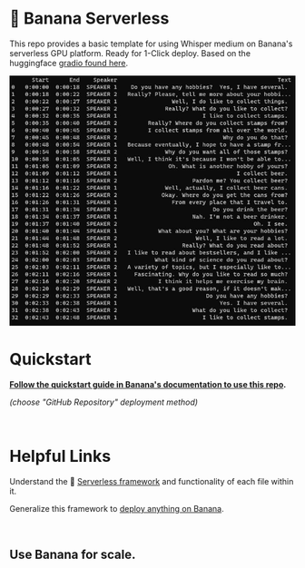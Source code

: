 
# 🍌 Banana Serverless

This repo provides a basic template for using Whisper medium on Banana's serverless GPU platform. Ready for 1-Click deploy. Based on the huggingface [gradio found here](https://huggingface.co/spaces/vumichien/whisper-speaker-diarization).

![demo input image](https://github.com/lucataco/serverless-template-whisper-speaker-diarization/blob/main/whisper.jpg?raw=true)

# Quickstart
**[Follow the quickstart guide in Banana's documentation to use this repo](https://docs.banana.dev/banana-docs/quickstart).** 

*(choose "GitHub Repository" deployment method)*

<br>

# Helpful Links
Understand the 🍌 [Serverless framework](https://docs.banana.dev/banana-docs/core-concepts/inference-server/serverless-framework) and functionality of each file within it.

Generalize this framework to [deploy anything on Banana](https://docs.banana.dev/banana-docs/resources/how-to-serve-anything-on-banana).

<br>

## Use Banana for scale.
